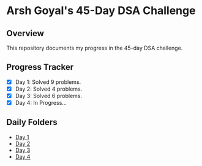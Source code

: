 # Arsh Goyal's 45-Day DSA Challenge

## Overview
This repository documents my progress in the 45-day DSA challenge.

## Progress Tracker
- [x] Day 1: Solved 9 problems.
- [x] Day 2: Solved 4 problems.
- [x] Day 3: Solved 6 problems.
- [x] Day 4: In Progress...

## Daily Folders
- [Day 1](.CrackYourPlacement/Day01)
- [Day 2](./Day02)
- [Day 3](./Day03)
- [Day 4](./Day04)
